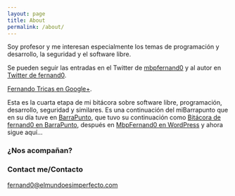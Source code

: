 ```yaml
---
layout: page
title: About
permalink: /about/
---
```


Soy profesor y me interesan especialmente los temas de programación y desarrollo, la seguridad y el software libre.

Se pueden seguir las entradas en el Twitter de [mbpfernand0](http://twitter.com/mbpfernand0) y al autor en [Twitter de fernand0](http://twitter.com/fernand0).

[Fernando Tricas en Google+](https://plus.google.com/112862240851570159916).

Esta es la cuarta etapa de mi bitácora sobre software libre, programación, desarrollo, seguridad y similares. Es una continuación del miBarrapunto que en su día tuve en [BarraPunto](http://barrapunto.com/), que tuvo su continuación como [Bitácora de fernand0 en BarraPunto](http://barrapunto.com/~fernand0/journal/), después en [MbpFernand0 en WordPress](http://mbpfernand0.wordpress.com/) y ahora sigue aquí...

### ¿Nos acompañan?

### Contact me/Contacto

[fernand0@elmundoesimperfecto.com](mailto:fernand0@elmundoesimperfecto.com)
